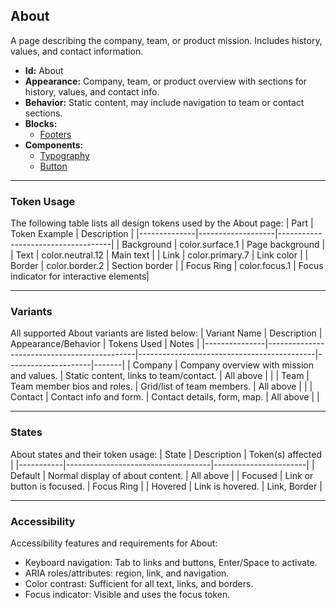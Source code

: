 ## About
A page describing the company, team, or product mission. Includes history, values, and contact information.
- **Id:** About
- **Appearance:** Company, team, or product overview with sections for history, values, and contact info.
- **Behavior:** Static content, may include navigation to team or contact sections.
- **Blocks:**
  - [Footers](../blocks/Footers.md)
- **Components:**
  - [Typography](../components/Typography.md)
  - [Button](../components/Button.md)

---

### Token Usage
The following table lists all design tokens used by the About page:
| Part         | Token Example      | Description                        |
|--------------|-------------------|------------------------------------|
| Background   | color.surface.1   | Page background                    |
| Text         | color.neutral.12  | Main text                          |
| Link         | color.primary.7   | Link color                         |
| Border       | color.border.2    | Section border                     |
| Focus Ring   | color.focus.1     | Focus indicator for interactive elements|

---

### Variants
All supported About variants are listed below:
| Variant Name   | Description                                 | Appearance/Behavior                        | Tokens Used         | Notes |
|---------------|---------------------------------------------|--------------------------------------------|---------------------|-------|
| Company       | Company overview with mission and values.    | Static content, links to team/contact.     | All above           |       |
| Team          | Team member bios and roles.                  | Grid/list of team members.                 | All above           |       |
| Contact       | Contact info and form.                       | Contact details, form, map.                | All above           |       |

---

### States
About states and their token usage:
| State     | Description                        | Token(s) affected      |
|-----------|------------------------------------|-----------------------|
| Default   | Normal display of about content.   | All above             |
| Focused   | Link or button is focused.         | Focus Ring            |
| Hovered   | Link is hovered.                   | Link, Border          |

---

### Accessibility
Accessibility features and requirements for About:
- Keyboard navigation: Tab to links and buttons, Enter/Space to activate.
- ARIA roles/attributes: region, link, and navigation.
- Color contrast: Sufficient for all text, links, and borders.
- Focus indicator: Visible and uses the focus token.
